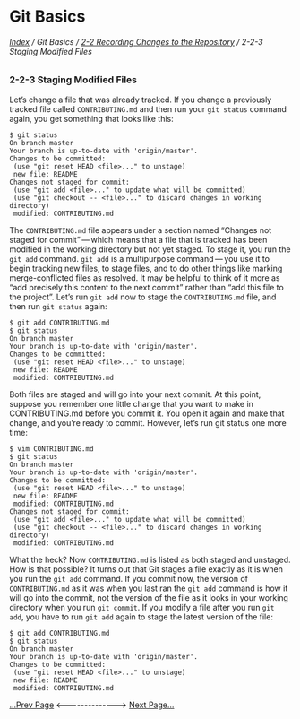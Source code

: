 Git Basics
==
###### [Index](../index.md) / Git Basics / [2-2 Recording Changes to the Repository](2-2-0.md) / 2-2-3 Staging Modified Files

### 2-2-3 Staging Modified Files

Let’s change a file that was already tracked. If you change a previously tracked file called `CONTRIBUTING.md` and then run your `git status` command again, you get something that looks like this:

```
$ git status
On branch master
Your branch is up-to-date with 'origin/master'.
Changes to be committed:
 (use "git reset HEAD <file>..." to unstage)
 new file: README
Changes not staged for commit:
 (use "git add <file>..." to update what will be committed)
 (use "git checkout -- <file>..." to discard changes in working directory)
 modified: CONTRIBUTING.md
```

The `CONTRIBUTING.md` file appears under a section named “Changes not staged for commit” — which means that a file that is tracked has been modified in the working directory but not yet staged. To stage it, you run the `git add` command. `git add` is a multipurpose command — you use it to begin tracking new files, to stage files, and to do other things like marking merge-conflicted files as resolved. It may be helpful to think of it more as “add precisely this content to the next commit” rather than “add this file to the project”. Let’s run `git add` now to stage the `CONTRIBUTING.md` file, and then run `git status` again:

```
$ git add CONTRIBUTING.md
$ git status
On branch master
Your branch is up-to-date with 'origin/master'.
Changes to be committed:
 (use "git reset HEAD <file>..." to unstage)
 new file: README
 modified: CONTRIBUTING.md
```

Both files are staged and will go into your next commit. At this point, suppose you remember one little change that you want to make in CONTRIBUTING.md before you commit it. You open it again and make that change, and you’re ready to commit. However, let’s run git status one more time:

```
$ vim CONTRIBUTING.md
$ git status
On branch master
Your branch is up-to-date with 'origin/master'.
Changes to be committed:
 (use "git reset HEAD <file>..." to unstage)
 new file: README
 modified: CONTRIBUTING.md
Changes not staged for commit:
 (use "git add <file>..." to update what will be committed)
 (use "git checkout -- <file>..." to discard changes in working directory)
 modified: CONTRIBUTING.md
```

What the heck? Now `CONTRIBUTING.md` is listed as both staged and unstaged. How is that possible? It turns out that Git stages a file exactly as it is when you run the `git add` command. If you commit now, the version of `CONTRIBUTING.md` as it was when you last ran the `git add` command is how it will go into the commit, not the version of the file as it looks in your working directory when you run `git commit`. If you modify a file after you run `git add`, you have to run `git add` again to stage the latest version of the file:

```
$ git add CONTRIBUTING.md
$ git status
On branch master
Your branch is up-to-date with 'origin/master'.
Changes to be committed:
 (use "git reset HEAD <file>..." to unstage)
 new file: README
 modified: CONTRIBUTING.md
```



[...Prev Page](2-2-2.md) <--------------> [Next Page...](2-2-4.md)